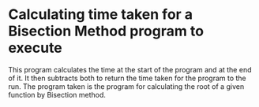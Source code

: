# Calculating time taken for a Bisection Method program to execute
This program calculates the time at the start of the program and at the end of it. It then subtracts both to return the time taken for the program to the run. The program taken is the program for calculating the root of a given function by Bisection method.
